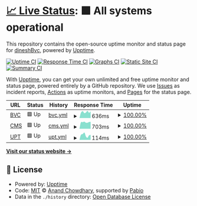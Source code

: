 # [📈 Live Status](https://dineshBvc.github.io/ubiquitousGoggles): <!--live status--> **🟩 All systems operational**

This repository contains the open-source uptime monitor and status page for [dineshBvc](https://bvc24.com), powered by [Upptime](https://github.com/upptime/upptime).

[![Uptime CI](https://github.com/dineshBvc/ubiquitousGoggles/workflows/Uptime%20CI/badge.svg)](https://github.com/dineshBvc/ubiquitousGoggles/actions?query=workflow%3A%22Uptime+CI%22)
[![Response Time CI](https://github.com/dineshBvc/ubiquitousGoggles/workflows/Response%20Time%20CI/badge.svg)](https://github.com/dineshBvc/ubiquitousGoggles/actions?query=workflow%3A%22Response+Time+CI%22)
[![Graphs CI](https://github.com/dineshBvc/ubiquitousGoggles/workflows/Graphs%20CI/badge.svg)](https://github.com/dineshBvc/ubiquitousGoggles/actions?query=workflow%3A%22Graphs+CI%22)
[![Static Site CI](https://github.com/dineshBvc/ubiquitousGoggles/workflows/Static%20Site%20CI/badge.svg)](https://github.com/dineshBvc/ubiquitousGoggles/actions?query=workflow%3A%22Static+Site+CI%22)
[![Summary CI](https://github.com/dineshBvc/ubiquitousGoggles/workflows/Summary%20CI/badge.svg)](https://github.com/dineshBvc/ubiquitousGoggles/actions?query=workflow%3A%22Summary+CI%22)

With [Upptime](https://upptime.js.org), you can get your own unlimited and free uptime monitor and status page, powered entirely by a GitHub repository. We use [Issues](https://github.com/dineshBvc/ubiquitousGoggles/issues) as incident reports, [Actions](https://github.com/dineshBvc/ubiquitousGoggles/actions) as uptime monitors, and [Pages](https://dineshBvc.github.io/ubiquitousGoggles) for the status page.

<!--start: status pages-->
<!-- This summary is generated by Upptime (https://github.com/upptime/upptime) -->
<!-- Do not edit this manually, your changes will be overwritten -->
<!-- prettier-ignore -->
| URL | Status | History | Response Time | Uptime |
| --- | ------ | ------- | ------------- | ------ |
| <img alt="" src="https://icons.duckduckgo.com/ip3/www.bvc24.com.ico" height="13"> [BVC](https://www.bvc24.com) | 🟩 Up | [bvc.yml](https://github.com/dineshBvc/ubiquitousGoggles/commits/HEAD/history/bvc.yml) | <details><summary><img alt="Response time graph" src="./graphs/bvc/response-time-week.png" height="20"> 636ms</summary><br><a href="https://uptime.bvc24.in/history/bvc"><img alt="Response time 587" src="https://img.shields.io/endpoint?url=https%3A%2F%2Fraw.githubusercontent.com%2FdineshBvc%2FubiquitousGoggles%2FHEAD%2Fapi%2Fbvc%2Fresponse-time.json"></a><br><a href="https://uptime.bvc24.in/history/bvc"><img alt="24-hour response time 703" src="https://img.shields.io/endpoint?url=https%3A%2F%2Fraw.githubusercontent.com%2FdineshBvc%2FubiquitousGoggles%2FHEAD%2Fapi%2Fbvc%2Fresponse-time-day.json"></a><br><a href="https://uptime.bvc24.in/history/bvc"><img alt="7-day response time 636" src="https://img.shields.io/endpoint?url=https%3A%2F%2Fraw.githubusercontent.com%2FdineshBvc%2FubiquitousGoggles%2FHEAD%2Fapi%2Fbvc%2Fresponse-time-week.json"></a><br><a href="https://uptime.bvc24.in/history/bvc"><img alt="30-day response time 611" src="https://img.shields.io/endpoint?url=https%3A%2F%2Fraw.githubusercontent.com%2FdineshBvc%2FubiquitousGoggles%2FHEAD%2Fapi%2Fbvc%2Fresponse-time-month.json"></a><br><a href="https://uptime.bvc24.in/history/bvc"><img alt="1-year response time 587" src="https://img.shields.io/endpoint?url=https%3A%2F%2Fraw.githubusercontent.com%2FdineshBvc%2FubiquitousGoggles%2FHEAD%2Fapi%2Fbvc%2Fresponse-time-year.json"></a></details> | <details><summary><a href="https://uptime.bvc24.in/history/bvc">100.00%</a></summary><a href="https://uptime.bvc24.in/history/bvc"><img alt="All-time uptime 99.99%" src="https://img.shields.io/endpoint?url=https%3A%2F%2Fraw.githubusercontent.com%2FdineshBvc%2FubiquitousGoggles%2FHEAD%2Fapi%2Fbvc%2Fuptime.json"></a><br><a href="https://uptime.bvc24.in/history/bvc"><img alt="24-hour uptime 100.00%" src="https://img.shields.io/endpoint?url=https%3A%2F%2Fraw.githubusercontent.com%2FdineshBvc%2FubiquitousGoggles%2FHEAD%2Fapi%2Fbvc%2Fuptime-day.json"></a><br><a href="https://uptime.bvc24.in/history/bvc"><img alt="7-day uptime 100.00%" src="https://img.shields.io/endpoint?url=https%3A%2F%2Fraw.githubusercontent.com%2FdineshBvc%2FubiquitousGoggles%2FHEAD%2Fapi%2Fbvc%2Fuptime-week.json"></a><br><a href="https://uptime.bvc24.in/history/bvc"><img alt="30-day uptime 100.00%" src="https://img.shields.io/endpoint?url=https%3A%2F%2Fraw.githubusercontent.com%2FdineshBvc%2FubiquitousGoggles%2FHEAD%2Fapi%2Fbvc%2Fuptime-month.json"></a><br><a href="https://uptime.bvc24.in/history/bvc"><img alt="1-year uptime 99.99%" src="https://img.shields.io/endpoint?url=https%3A%2F%2Fraw.githubusercontent.com%2FdineshBvc%2FubiquitousGoggles%2FHEAD%2Fapi%2Fbvc%2Fuptime-year.json"></a></details>
| <img alt="" src="https://icons.duckduckgo.com/ip3/cms.bvc24.in.ico" height="13"> [CMS](https://cms.bvc24.in) | 🟩 Up | [cms.yml](https://github.com/dineshBvc/ubiquitousGoggles/commits/HEAD/history/cms.yml) | <details><summary><img alt="Response time graph" src="./graphs/cms/response-time-week.png" height="20"> 703ms</summary><br><a href="https://uptime.bvc24.in/history/cms"><img alt="Response time 693" src="https://img.shields.io/endpoint?url=https%3A%2F%2Fraw.githubusercontent.com%2FdineshBvc%2FubiquitousGoggles%2FHEAD%2Fapi%2Fcms%2Fresponse-time.json"></a><br><a href="https://uptime.bvc24.in/history/cms"><img alt="24-hour response time 745" src="https://img.shields.io/endpoint?url=https%3A%2F%2Fraw.githubusercontent.com%2FdineshBvc%2FubiquitousGoggles%2FHEAD%2Fapi%2Fcms%2Fresponse-time-day.json"></a><br><a href="https://uptime.bvc24.in/history/cms"><img alt="7-day response time 703" src="https://img.shields.io/endpoint?url=https%3A%2F%2Fraw.githubusercontent.com%2FdineshBvc%2FubiquitousGoggles%2FHEAD%2Fapi%2Fcms%2Fresponse-time-week.json"></a><br><a href="https://uptime.bvc24.in/history/cms"><img alt="30-day response time 686" src="https://img.shields.io/endpoint?url=https%3A%2F%2Fraw.githubusercontent.com%2FdineshBvc%2FubiquitousGoggles%2FHEAD%2Fapi%2Fcms%2Fresponse-time-month.json"></a><br><a href="https://uptime.bvc24.in/history/cms"><img alt="1-year response time 693" src="https://img.shields.io/endpoint?url=https%3A%2F%2Fraw.githubusercontent.com%2FdineshBvc%2FubiquitousGoggles%2FHEAD%2Fapi%2Fcms%2Fresponse-time-year.json"></a></details> | <details><summary><a href="https://uptime.bvc24.in/history/cms">100.00%</a></summary><a href="https://uptime.bvc24.in/history/cms"><img alt="All-time uptime 100.00%" src="https://img.shields.io/endpoint?url=https%3A%2F%2Fraw.githubusercontent.com%2FdineshBvc%2FubiquitousGoggles%2FHEAD%2Fapi%2Fcms%2Fuptime.json"></a><br><a href="https://uptime.bvc24.in/history/cms"><img alt="24-hour uptime 100.00%" src="https://img.shields.io/endpoint?url=https%3A%2F%2Fraw.githubusercontent.com%2FdineshBvc%2FubiquitousGoggles%2FHEAD%2Fapi%2Fcms%2Fuptime-day.json"></a><br><a href="https://uptime.bvc24.in/history/cms"><img alt="7-day uptime 100.00%" src="https://img.shields.io/endpoint?url=https%3A%2F%2Fraw.githubusercontent.com%2FdineshBvc%2FubiquitousGoggles%2FHEAD%2Fapi%2Fcms%2Fuptime-week.json"></a><br><a href="https://uptime.bvc24.in/history/cms"><img alt="30-day uptime 100.00%" src="https://img.shields.io/endpoint?url=https%3A%2F%2Fraw.githubusercontent.com%2FdineshBvc%2FubiquitousGoggles%2FHEAD%2Fapi%2Fcms%2Fuptime-month.json"></a><br><a href="https://uptime.bvc24.in/history/cms"><img alt="1-year uptime 100.00%" src="https://img.shields.io/endpoint?url=https%3A%2F%2Fraw.githubusercontent.com%2FdineshBvc%2FubiquitousGoggles%2FHEAD%2Fapi%2Fcms%2Fuptime-year.json"></a></details>
| <img alt="" src="https://icons.duckduckgo.com/ip3/uptime.bvc24.in.ico" height="13"> [UPT](https://uptime.bvc24.in) | 🟩 Up | [upt.yml](https://github.com/dineshBvc/ubiquitousGoggles/commits/HEAD/history/upt.yml) | <details><summary><img alt="Response time graph" src="./graphs/upt/response-time-week.png" height="20"> 114ms</summary><br><a href="https://uptime.bvc24.in/history/upt"><img alt="Response time 124" src="https://img.shields.io/endpoint?url=https%3A%2F%2Fraw.githubusercontent.com%2FdineshBvc%2FubiquitousGoggles%2FHEAD%2Fapi%2Fupt%2Fresponse-time.json"></a><br><a href="https://uptime.bvc24.in/history/upt"><img alt="24-hour response time 119" src="https://img.shields.io/endpoint?url=https%3A%2F%2Fraw.githubusercontent.com%2FdineshBvc%2FubiquitousGoggles%2FHEAD%2Fapi%2Fupt%2Fresponse-time-day.json"></a><br><a href="https://uptime.bvc24.in/history/upt"><img alt="7-day response time 114" src="https://img.shields.io/endpoint?url=https%3A%2F%2Fraw.githubusercontent.com%2FdineshBvc%2FubiquitousGoggles%2FHEAD%2Fapi%2Fupt%2Fresponse-time-week.json"></a><br><a href="https://uptime.bvc24.in/history/upt"><img alt="30-day response time 120" src="https://img.shields.io/endpoint?url=https%3A%2F%2Fraw.githubusercontent.com%2FdineshBvc%2FubiquitousGoggles%2FHEAD%2Fapi%2Fupt%2Fresponse-time-month.json"></a><br><a href="https://uptime.bvc24.in/history/upt"><img alt="1-year response time 124" src="https://img.shields.io/endpoint?url=https%3A%2F%2Fraw.githubusercontent.com%2FdineshBvc%2FubiquitousGoggles%2FHEAD%2Fapi%2Fupt%2Fresponse-time-year.json"></a></details> | <details><summary><a href="https://uptime.bvc24.in/history/upt">100.00%</a></summary><a href="https://uptime.bvc24.in/history/upt"><img alt="All-time uptime 100.00%" src="https://img.shields.io/endpoint?url=https%3A%2F%2Fraw.githubusercontent.com%2FdineshBvc%2FubiquitousGoggles%2FHEAD%2Fapi%2Fupt%2Fuptime.json"></a><br><a href="https://uptime.bvc24.in/history/upt"><img alt="24-hour uptime 100.00%" src="https://img.shields.io/endpoint?url=https%3A%2F%2Fraw.githubusercontent.com%2FdineshBvc%2FubiquitousGoggles%2FHEAD%2Fapi%2Fupt%2Fuptime-day.json"></a><br><a href="https://uptime.bvc24.in/history/upt"><img alt="7-day uptime 100.00%" src="https://img.shields.io/endpoint?url=https%3A%2F%2Fraw.githubusercontent.com%2FdineshBvc%2FubiquitousGoggles%2FHEAD%2Fapi%2Fupt%2Fuptime-week.json"></a><br><a href="https://uptime.bvc24.in/history/upt"><img alt="30-day uptime 100.00%" src="https://img.shields.io/endpoint?url=https%3A%2F%2Fraw.githubusercontent.com%2FdineshBvc%2FubiquitousGoggles%2FHEAD%2Fapi%2Fupt%2Fuptime-month.json"></a><br><a href="https://uptime.bvc24.in/history/upt"><img alt="1-year uptime 100.00%" src="https://img.shields.io/endpoint?url=https%3A%2F%2Fraw.githubusercontent.com%2FdineshBvc%2FubiquitousGoggles%2FHEAD%2Fapi%2Fupt%2Fuptime-year.json"></a></details>

<!--end: status pages-->

[**Visit our status website →**](https://dineshBvc.github.io/ubiquitousGoggles)

## 📄 License

- Powered by: [Upptime](https://github.com/upptime/upptime)
- Code: [MIT](./LICENSE) © [Anand Chowdhary](https://anandchowdhary.com), supported by [Pabio](https://pabio.com)
- Data in the `./history` directory: [Open Database License](https://opendatacommons.org/licenses/odbl/1-0/)
